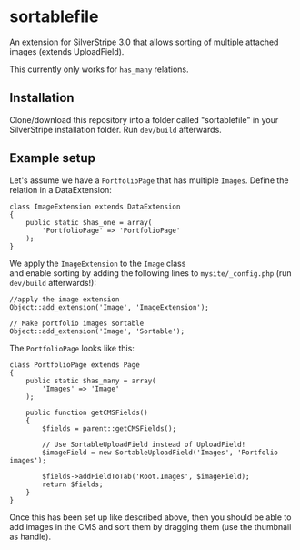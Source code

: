 sortablefile
============

An extension for SilverStripe 3.0 that allows sorting of multiple attached images (extends UploadField).

This currently only works for `has_many` relations.


Installation
------------

Clone/download this repository into a folder called "sortablefile" in your SilverStripe installation folder. Run `dev/build` afterwards.

Example setup
-------------

Let's assume we have a `PortfolioPage` that has multiple `Images`. Define the relation in a DataExtension:

    class ImageExtension extends DataExtension
    {
        public static $has_one = array(
            'PortfolioPage' => 'PortfolioPage'
        );
    }

We apply the `ImageExtension` to the `Image` class   
and enable sorting by adding the following lines to `mysite/_config.php` (run `dev/build` afterwards!):

    //apply the image extension
    Object::add_extension('Image', 'ImageExtension');

    // Make portfolio images sortable
    Object::add_extension('Image', 'Sortable');

The `PortfolioPage` looks like this:

    class PortfolioPage extends Page
    {   
        public static $has_many = array(
            'Images' => 'Image'
        );
    
        public function getCMSFields()
        {
            $fields = parent::getCMSFields();
        
            // Use SortableUploadField instead of UploadField!
            $imageField = new SortableUploadField('Images', 'Portfolio images');
        
            $fields->addFieldToTab('Root.Images', $imageField);
            return $fields;
        }
    }

Once this has been set up like described above, then you should be able to add images in the CMS and sort them by dragging them (use the thumbnail as handle).
